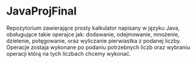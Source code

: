 # JavaProjFinal
Repozytorium zawierające prosty kalkulator napisany w języku Java, obsługujące takie operajce jak: dodawanie, odejmowanie, mnożenie, dzielenie, potęgowanie, oraz wyliczanie pierwiastka z podanej liczby. Operacje zostaja wykonane po podaniu potrzebnych liczb oraz wybraniu operacji którą na tych liczbach chcemy wykonać.
